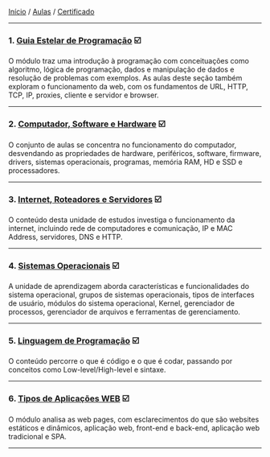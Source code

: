 [Início](https://github.com/Thalyalm/rocketseat-trilha-conectar) /
[Aulas](https://github.com/Thalyalm/rocketseat-trilha-conectar/tree/main/aulas) /
[Certificado](https://github.com/Thalyalm/rocketseat-trilha-conectar/tree/main/certificado/certificado-trilha-conectar.pdf)

---

### 1. [Guia Estelar de Programação](/aulas/guia-estelar-de-programacao) :ballot_box_with_check:

O módulo traz uma introdução à programação com conceituações como algoritmo, lógica de programação, dados e manipulação de dados e resolução de problemas com exemplos. As aulas deste seção também exploram o funcionamento da web, com os fundamentos de URL, HTTP, TCP, IP, proxies, cliente e servidor e browser.

---

### 2. [Computador, Software e Hardware](/aulas/computador-software-e-hardware) :ballot_box_with_check:

O conjunto de aulas se concentra no funcionamento do computador, desvendando as propriedades de hardware, periféricos, software, firmware, drivers, sistemas operacionais, programas, memória RAM, HD e SSD e processadores.

---

### 3. [Internet, Roteadores e Servidores](/aulas/internet-roteadores-e-servidores) :ballot_box_with_check:

O conteúdo desta unidade de estudos investiga o funcionamento da internet, incluindo rede de computadores e comunicação, IP e MAC Address, servidores, DNS e HTTP.

---

### 4. [Sistemas Operacionais](/aulas/sistemas-operacionais) :ballot_box_with_check:

A unidade de aprendizagem aborda características e funcionalidades do sistema operacional, grupos de sistemas operacionais, tipos de interfaces de usuário, módulos do sistema operacional, Kernel, gerenciador de processos, gerenciador de arquivos e ferramentas de gerenciamento.

---

### 5. [Linguagem de Programação](/aulas/linguagem-de-programacao) :ballot_box_with_check:

O conteúdo percorre o que é código e o que é codar, passando por conceitos como Low-level/High-level e sintaxe.

---

### 6. [Tipos de Aplicações WEB](/aulas/tipos-de-aplicacoes-web) :ballot_box_with_check:

O módulo analisa as web pages, com esclarecimentos do que são websites estáticos e dinâmicos, aplicação web, front-end e back-end, aplicação web tradicional e SPA.

---
